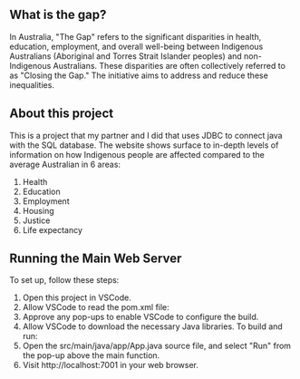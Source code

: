 ## What is the gap? 
In Australia, "The Gap" refers to the significant disparities in health, education, employment, and overall well-being between Indigenous Australians (Aboriginal and Torres Strait Islander peoples) and non-Indigenous Australians. These disparities are often collectively referred to as "Closing the Gap." The initiative aims to address and reduce these inequalities.

## About this project
This is a project that my partner and I did that uses JDBC to connect java with the SQL database. The website shows surface to in-depth levels of information on how Indigenous people are affected compared to the average Australian in 6 areas:
1. Health
2. Education
3. Employment
4. Housing
5. Justice
6. Life expectancy
   
## Running the Main Web Server
To set up, follow these steps:
1. Open this project in VSCode.
2. Allow VSCode to read the pom.xml file:
3. Approve any pop-ups to enable VSCode to configure the build.
4. Allow VSCode to download the necessary Java libraries.
To build and run:
1. Open the src/main/java/app/App.java source file, and select "Run" from the pop-up above the main function.
2. Visit http://localhost:7001 in your web browser.



